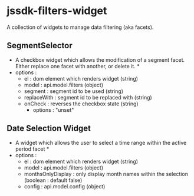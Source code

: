 jssdk-filters-widget
==================

A collection of widgets to manage data filtering (aka facets).

## SegmentSelector
* A checkbox widget which allows the modification of a segment facet. Either replace one facet with another, or delete it. *
* options :
  * el : dom element which renders widget (string)
  * model : api.model.filters (object)
  * segment : segment id to be used (string)
  * replaceWith : segment id to be replaced with (string)
  * onCheck : reverses the checkbox state (string)
    * options : "unset"
    
## Date Selection Widget
* A widget which allows the user to select a time range within the active period facet *
* options :
  * el : dom element which renders widget (string)
  * model : api.model.filters (object)
  * monthsOnlyDisplay : only display month names within the selection (boolean : default false)
  * config : api.model.config (object)
